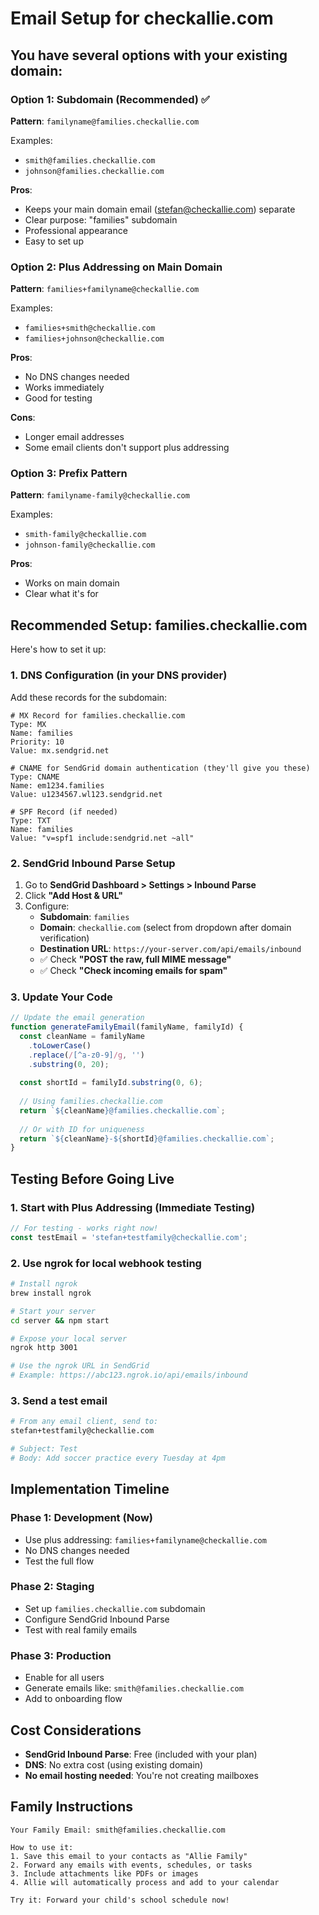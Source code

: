 # Email Setup for checkallie.com

## You have several options with your existing domain:

### Option 1: Subdomain (Recommended) ✅
**Pattern**: `familyname@families.checkallie.com`

Examples:
- `smith@families.checkallie.com`
- `johnson@families.checkallie.com`

**Pros**:
- Keeps your main domain email (stefan@checkallie.com) separate
- Clear purpose: "families" subdomain
- Professional appearance
- Easy to set up

### Option 2: Plus Addressing on Main Domain
**Pattern**: `families+familyname@checkallie.com`

Examples:
- `families+smith@checkallie.com`
- `families+johnson@checkallie.com`

**Pros**:
- No DNS changes needed
- Works immediately
- Good for testing

**Cons**:
- Longer email addresses
- Some email clients don't support plus addressing

### Option 3: Prefix Pattern
**Pattern**: `familyname-family@checkallie.com`

Examples:
- `smith-family@checkallie.com`
- `johnson-family@checkallie.com`

**Pros**:
- Works on main domain
- Clear what it's for

## Recommended Setup: families.checkallie.com

Here's how to set it up:

### 1. DNS Configuration (in your DNS provider)

Add these records for the subdomain:

```
# MX Record for families.checkallie.com
Type: MX
Name: families
Priority: 10
Value: mx.sendgrid.net

# CNAME for SendGrid domain authentication (they'll give you these)
Type: CNAME
Name: em1234.families
Value: u1234567.wl123.sendgrid.net

# SPF Record (if needed)
Type: TXT
Name: families
Value: "v=spf1 include:sendgrid.net ~all"
```

### 2. SendGrid Inbound Parse Setup

1. Go to **SendGrid Dashboard > Settings > Inbound Parse**
2. Click **"Add Host & URL"**
3. Configure:
   - **Subdomain**: `families`
   - **Domain**: `checkallie.com` (select from dropdown after domain verification)
   - **Destination URL**: `https://your-server.com/api/emails/inbound`
   - ✅ Check **"POST the raw, full MIME message"**
   - ✅ Check **"Check incoming emails for spam"**

### 3. Update Your Code

```javascript
// Update the email generation
function generateFamilyEmail(familyName, familyId) {
  const cleanName = familyName
    .toLowerCase()
    .replace(/[^a-z0-9]/g, '')
    .substring(0, 20);
  
  const shortId = familyId.substring(0, 6);
  
  // Using families.checkallie.com
  return `${cleanName}@families.checkallie.com`;
  
  // Or with ID for uniqueness
  return `${cleanName}-${shortId}@families.checkallie.com`;
}
```

## Testing Before Going Live

### 1. Start with Plus Addressing (Immediate Testing)
```javascript
// For testing - works right now!
const testEmail = 'stefan+testfamily@checkallie.com';
```

### 2. Use ngrok for local webhook testing
```bash
# Install ngrok
brew install ngrok

# Start your server
cd server && npm start

# Expose your local server
ngrok http 3001

# Use the ngrok URL in SendGrid
# Example: https://abc123.ngrok.io/api/emails/inbound
```

### 3. Send a test email
```bash
# From any email client, send to:
stefan+testfamily@checkallie.com

# Subject: Test
# Body: Add soccer practice every Tuesday at 4pm
```

## Implementation Timeline

### Phase 1: Development (Now)
- Use plus addressing: `families+familyname@checkallie.com`
- No DNS changes needed
- Test the full flow

### Phase 2: Staging 
- Set up `families.checkallie.com` subdomain
- Configure SendGrid Inbound Parse
- Test with real family emails

### Phase 3: Production
- Enable for all users
- Generate emails like: `smith@families.checkallie.com`
- Add to onboarding flow

## Cost Considerations

- **SendGrid Inbound Parse**: Free (included with your plan)
- **DNS**: No extra cost (using existing domain)
- **No email hosting needed**: You're not creating mailboxes

## Family Instructions

```
Your Family Email: smith@families.checkallie.com

How to use it:
1. Save this email to your contacts as "Allie Family"
2. Forward any emails with events, schedules, or tasks
3. Include attachments like PDFs or images
4. Allie will automatically process and add to your calendar

Try it: Forward your child's school schedule now!
```